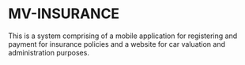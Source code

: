 # MV-INSURANCE
This is a system comprising of a mobile application for registering and payment for insurance policies and a website for car valuation and administration purposes.
